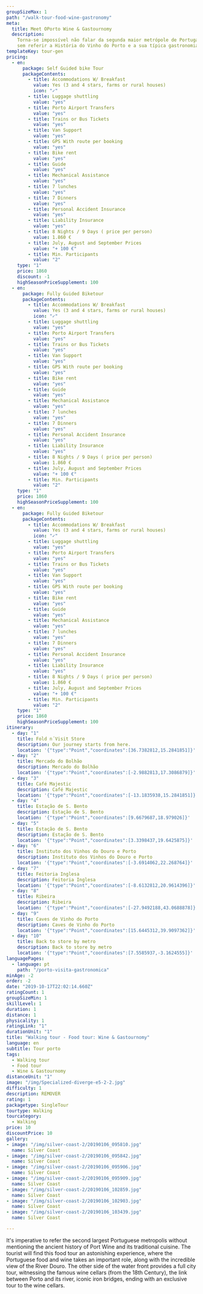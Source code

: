 ```yaml
---
groupSizeMax: 1
path: "/walk-tour-food-wine-gastronomy"
meta:
  title: Meet OPorto Wine & Gastournomy
  description:
    Torna-se impossível não falar da segunda maior metrópole de Portugal
    sem referir a História do Vinho do Porto e a sua típica gastronomia.
templateKey: tour-gen
pricing:
  - en:
      package: Self Guided bike Tour
      packageContents:
        - title: Accommodations W/ Breakfast
          value: Yes (3 and 4 stars, farms or rural houses)
          icon: "✓"
        - title: Luggage shuttling
          value: "yes"
        - title: Porto Airport Transfers
          value: "yes"
        - title: Trains or Bus Tickets
          value: "yes"
        - title: Van Support
          value: "yes"
        - title: GPS With route per booking
          value: "yes"
        - title: Bike rent
          value: "yes"
        - title: Guide
          value: "yes"
        - title: Mechanical Assistance
          value: "yes"
        - title: 7 lunches
          value: "yes"
        - title: 7 Dinners
          value: "yes"
        - title: Personal Accident Insurance
          value: "yes"
        - title: Liability Insurance
          value: "yes"
        - title: 8 Nights / 9 Days ( price per person)
          value: 1.860 €
        - title: July, August and September Prices
          value: "+ 100 €"
        - title: Min. Participants
          value: "2"
    type: "1"
    price: 1860
    discount: -1
    highSeasonPriceSupplement: 100
  - en:
      package: Fully Guided Biketour
      packageContents:
        - title: Accommodations W/ Breakfast
          value: Yes (3 and 4 stars, farms or rural houses)
          icon: "✓"
        - title: Luggage shuttling
          value: "yes"
        - title: Porto Airport Transfers
          value: "yes"
        - title: Trains or Bus Tickets
          value: "yes"
        - title: Van Support
          value: "yes"
        - title: GPS With route per booking
          value: "yes"
        - title: Bike rent
          value: "yes"
        - title: Guide
          value: "yes"
        - title: Mechanical Assistance
          value: "yes"
        - title: 7 lunches
          value: "yes"
        - title: 7 Dinners
          value: "yes"
        - title: Personal Accident Insurance
          value: "yes"
        - title: Liability Insurance
          value: "yes"
        - title: 8 Nights / 9 Days ( price per person)
          value: 1.860 €
        - title: July, August and September Prices
          value: "+ 100 €"
        - title: Min. Participants
          value: "2"
    type: "1"
    price: 1860
    highSeasonPriceSupplement: 100
  - en:
      package: Fully Guided Biketour
      packageContents:
        - title: Accommodations W/ Breakfast
          value: Yes (3 and 4 stars, farms or rural houses)
          icon: "✓"
        - title: Luggage shuttling
          value: "yes"
        - title: Porto Airport Transfers
          value: "yes"
        - title: Trains or Bus Tickets
          value: "yes"
        - title: Van Support
          value: "yes"
        - title: GPS With route per booking
          value: "yes"
        - title: Bike rent
          value: "yes"
        - title: Guide
          value: "yes"
        - title: Mechanical Assistance
          value: "yes"
        - title: 7 lunches
          value: "yes"
        - title: 7 Dinners
          value: "yes"
        - title: Personal Accident Insurance
          value: "yes"
        - title: Liability Insurance
          value: "yes"
        - title: 8 Nights / 9 Days ( price per person)
          value: 1.860 €
        - title: July, August and September Prices
          value: "+ 100 €"
        - title: Min. Participants
          value: "2"
    type: "1"
    price: 1860
    highSeasonPriceSupplement: 100
itinerary:
  - day: "1"
    title: Fold n´Visit Store
    description: Our journey starts from here.
    location: '{"type":"Point","coordinates":[36.7382812,15.2841851]}'
  - day: "2"
    title: Mercado do Bolhão
    description: Mercado do Bolhão
    location: '{"type":"Point","coordinates":[-2.9882813,17.3086879]}'
  - day: "3"
    title: Café Majestic
    description: Café Majestic
    location: '{"type":"Point","coordinates":[-13.1835938,15.2841851]}'
  - day: "4"
    title: Estação de S. Bento
    description: Estação de S. Bento
    location: '{"type":"Point","coordinates":[9.6679687,18.979026]}'
  - day: "5"
    title: Estação de S. Bento
    description: Estação de S. Bento
    location: '{"type":"Point","coordinates":[3.3398437,19.6425875]}'
  - day: "6"
    title: Instituto dos Vinhos do Douro e Porto
    description: Instituto dos Vinhos do Douro e Porto
    location: '{"type":"Point","coordinates":[-3.6914062,22.268764]}'
  - day: "7"
    title: Feitoria Inglesa
    description: Feitoria Inglesa
    location: '{"type":"Point","coordinates":[-8.6132812,20.9614396]}'
  - day: "8"
    title: Ribeira
    description: Ribeira
    location: '{"type":"Point","coordinates":[-27.9492188,43.0688878]}'
  - day: "9"
    title: Caves de Vinho do Porto
    description: Caves de Vinho do Porto
    location: '{"type":"Point","coordinates":[15.6445312,39.9097362]}'
  - day: "10"
    title: Back to store by metro
    description: Back to store by metro
    location: '{"type":"Point","coordinates":[7.5585937,-3.1624555]}'
languagePages:
  - language: pt
    path: "/porto-visita-gastronomica"
minAge: -2
order: -2
date: "2019-10-17T22:02:14.660Z"
ratingCount: 1
groupSizeMin: 1
skillLevel: 1
duration: 1
distance: 1
physicality: 1
ratingLink: "1"
durationUnit: "1"
title: "Walking tour - Food tour: Wine & Gastournomy"
language: en
subtitle: Tour porto
tags:
  - Walking tour
  - Food tour
  - Wine & Gastournomy
distanceUnit: "1"
image: "/img/Specialized-diverge-e5-2-2.jpg"
difficulty: 1
description: REMOVER
rating: 1
packagetype: SingleTour
tourtype: Walking
tourcategory:
  - Walking
price: 10
discountPrice: 10
gallery:
- image: "/img/silver-coast-2/20190106_095810.jpg"
  name: Silver Coast
- image: "/img/silver-coast-2/20190106_095842.jpg"
  name: Silver Coast
- image: "/img/silver-coast-2/20190106_095906.jpg"
  name: Silver Coast
- image: "/img/silver-coast-2/20190106_095909.jpg"
  name: Silver Coast
- image: "/img/silver-coast-2/20190106_102859.jpg"
  name: Silver Coast
- image: "/img/silver-coast-2/20190106_102903.jpg"
  name: Silver Coast
- image: "/img/silver-coast-2/20190106_103439.jpg"
  name: Silver Coast

---
```


It's imperative to refer the second largest Portuguese metropolis without mentioning
the ancient history of Port Wine and its traditional cuisine. The tourist will find
this food tour an astonishing experience, where the Portuguese food and wine takes
an important role, along with the incredible view of the River Douro. The other
side of the water front provides a full city tour, witnessing the famous wine cellars
(from the 18th Century), the link between Porto and its river, iconic iron bridges,
ending with an exclusive tour to the wine cellars.

